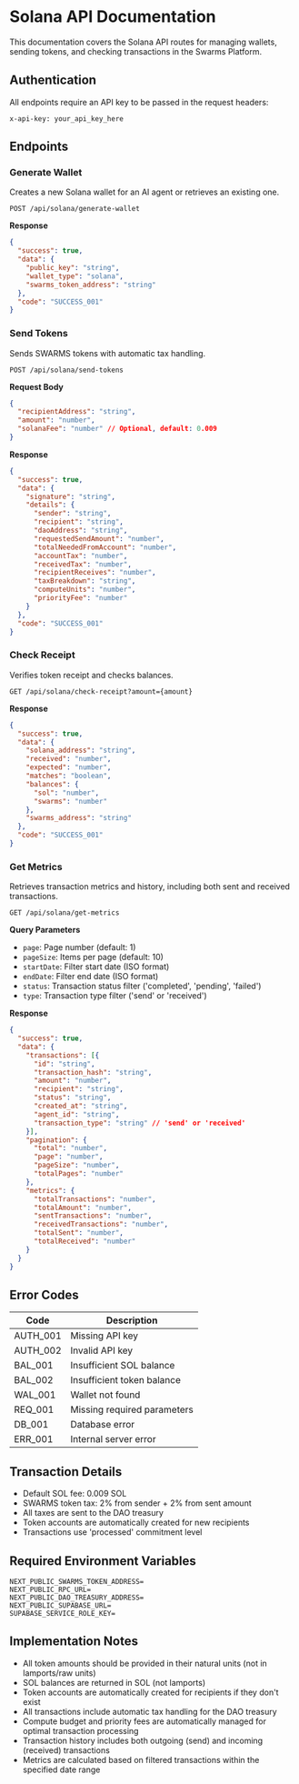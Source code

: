 # Solana API Documentation

This documentation covers the Solana API routes for managing wallets, sending tokens, and checking transactions in the Swarms Platform.

## Authentication

All endpoints require an API key to be passed in the request headers:

```http
x-api-key: your_api_key_here
```

## Endpoints

### Generate Wallet
Creates a new Solana wallet for an AI agent or retrieves an existing one.

```http
POST /api/solana/generate-wallet
```

**Response**
```json
{
  "success": true,
  "data": {
    "public_key": "string",
    "wallet_type": "solana",
    "swarms_token_address": "string"
  },
  "code": "SUCCESS_001"
}
```

### Send Tokens
Sends SWARMS tokens with automatic tax handling.

```http
POST /api/solana/send-tokens
```

**Request Body**
```json
{
  "recipientAddress": "string",
  "amount": "number",
  "solanaFee": "number" // Optional, default: 0.009
}
```

**Response**
```json
{
  "success": true,
  "data": {
    "signature": "string",
    "details": {
      "sender": "string",
      "recipient": "string",
      "daoAddress": "string",
      "requestedSendAmount": "number",
      "totalNeededFromAccount": "number",
      "accountTax": "number",
      "receivedTax": "number",
      "recipientReceives": "number",
      "taxBreakdown": "string",
      "computeUnits": "number",
      "priorityFee": "number"
    }
  },
  "code": "SUCCESS_001"
}
```

### Check Receipt
Verifies token receipt and checks balances.

```http
GET /api/solana/check-receipt?amount={amount}
```

**Response**
```json
{
  "success": true,
  "data": {
    "solana_address": "string",
    "received": "number",
    "expected": "number",
    "matches": "boolean",
    "balances": {
      "sol": "number",
      "swarms": "number"
    },
    "swarms_address": "string"
  },
  "code": "SUCCESS_001"
}
```

### Get Metrics
Retrieves transaction metrics and history, including both sent and received transactions.

```http
GET /api/solana/get-metrics
```

**Query Parameters**
- `page`: Page number (default: 1)
- `pageSize`: Items per page (default: 10)
- `startDate`: Filter start date (ISO format)
- `endDate`: Filter end date (ISO format)
- `status`: Transaction status filter ('completed', 'pending', 'failed')
- `type`: Transaction type filter ('send' or 'received')

**Response**
```json
{
  "success": true,
  "data": {
    "transactions": [{
      "id": "string",
      "transaction_hash": "string",
      "amount": "number",
      "recipient": "string",
      "status": "string",
      "created_at": "string",
      "agent_id": "string",
      "transaction_type": "string" // 'send' or 'received'
    }],
    "pagination": {
      "total": "number",
      "page": "number",
      "pageSize": "number",
      "totalPages": "number"
    },
    "metrics": {
      "totalTransactions": "number",
      "totalAmount": "number",
      "sentTransactions": "number",
      "receivedTransactions": "number",
      "totalSent": "number",
      "totalReceived": "number"
    }
  }
}
```

## Error Codes

| Code | Description |
|------|-------------|
| AUTH_001 | Missing API key |
| AUTH_002 | Invalid API key |
| BAL_001 | Insufficient SOL balance |
| BAL_002 | Insufficient token balance |
| WAL_001 | Wallet not found |
| REQ_001 | Missing required parameters |
| DB_001 | Database error |
| ERR_001 | Internal server error |

## Transaction Details

- Default SOL fee: 0.009 SOL
- SWARMS token tax: 2% from sender + 2% from sent amount
- All taxes are sent to the DAO treasury
- Token accounts are automatically created for new recipients
- Transactions use 'processed' commitment level

## Required Environment Variables

```env
NEXT_PUBLIC_SWARMS_TOKEN_ADDRESS=
NEXT_PUBLIC_RPC_URL=
NEXT_PUBLIC_DAO_TREASURY_ADDRESS=
NEXT_PUBLIC_SUPABASE_URL=
SUPABASE_SERVICE_ROLE_KEY=
```

## Implementation Notes

- All token amounts should be provided in their natural units (not in lamports/raw units)
- SOL balances are returned in SOL (not lamports)
- Token accounts are automatically created for recipients if they don't exist
- All transactions include automatic tax handling for the DAO treasury
- Compute budget and priority fees are automatically managed for optimal transaction processing
- Transaction history includes both outgoing (send) and incoming (received) transactions
- Metrics are calculated based on filtered transactions within the specified date range 